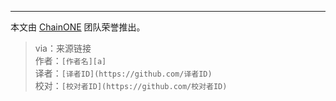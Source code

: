 
---

本文由 [ChainONE](https://chainone.xyz) 团队荣誉推出。

> via：来源链接 <br/>
> 作者：`[作者名][a]` <br/>
> 译者：`[译者ID](https://github.com/译者ID)` <br/>
> 校对：`[校对者ID](https://github.com/校对者ID)`

[a]:作者链接
[1]:文内链接
[2]:
[3]:
[4]:
[5]:
[6]:
[7]:
[8]:
[9]:
